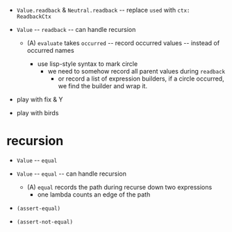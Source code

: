 - `Value.readback` & `Neutral.readback` -- replace `used` with `ctx: ReadbackCtx`

- `Value` -- `readback` -- can handle recursion

  - (A) `evaluate` takes `occurred` -- record occurred values -- instead of occurred names

    - use lisp-style syntax to mark circle
      - we need to somehow record all parent values during `readback`
        - or record a list of expression builders,
          if a circle occurred, we find the builder and wrap it.

- play with fix & Y
- play with birds

# recursion

- `Value` -- `equal`
- `Value` -- `equal` -- can handle recursion

  - (A) `equal` records the path during recurse down two expressions
    - one lambda counts an edge of the path

- `(assert-equal)`
- `(assert-not-equal)`
